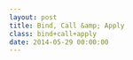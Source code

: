 ```yaml
---
layout: post
title: Bind, Call &amp; Apply
class: bind+call+apply
date: 2014-05-29 00:00:00
---
```


